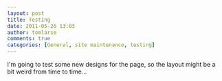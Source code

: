 ```yaml
---
layout: post
title: Testing
date: 2011-05-26 13:03
author: tomlarse
comments: true
categories: [General, site maintenance, testing]
---
```

I'm going to test some new designs for the page, so the layout might be a bit weird from time to time...
